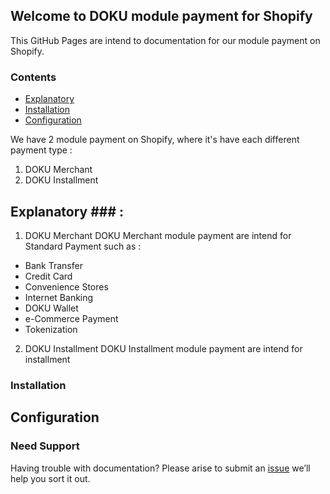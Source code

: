 ## Welcome to DOKU module payment for Shopify

This GitHub Pages are intend to documentation for our module payment on Shopify.

### Contents ###
- [Explanatory](#explanatory)
- [Installation](#installation)
- [Configuration](#configuration)

We have 2 module payment on Shopify, where it's have each different payment type :

1. DOKU Merchant
2. DOKU Installment

## Explanatory ### :

1. DOKU Merchant
DOKU Merchant module payment are intend for Standard Payment such as :
- Bank Transfer
- Credit Card
- Convenience Stores
- Internet Banking
- DOKU Wallet
- e-Commerce Payment
- Tokenization

2. DOKU Installment
DOKU Installment module payment are intend for installment


### Installation ###

## Configuration ###



### Need Support

Having trouble with documentation? Please arise to submit an [issue](https://github.com/PTNUSASATUINTIARTHA-DOKU/DOKUShopify/issues) we’ll help you sort it out.
